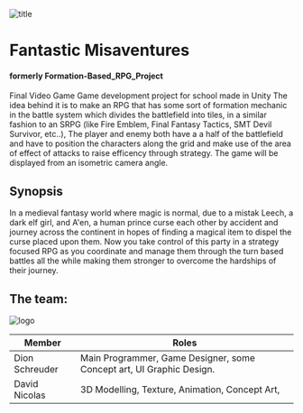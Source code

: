 ![title](https://github.com/saifors/Formation-Based_RPG_Project/blob/master/WikiResources/titulo.png) 
# Fantastic Misaventures
#### formerly Formation-Based_RPG_Project
Final Video Game Game development project for school made in Unity
The idea behind it is to make an RPG that has some sort of formation mechanic in the battle system which divides the battlefield into tiles, in a similar fashion to an SRPG (like Fire Emblem, Final Fantasy Tactics, SMT Devil Survivor, etc..),
The player and enemy both have a a half of the battlefield and have to position the characters along the grid and make use of the area of effect of attacks to raise efficency through strategy.
The game will be displayed from an isometric camera angle.

## Synopsis
In a medieval fantasy world where magic is normal, due to a mistak Leech, a dark elf girl, and A'en, a human prince curse each other by accident and journey across the continent in hopes of finding a magical item to dispel the curse placed upon them.
Now you take control of this party in a strategy focused RPG as you coordinate and manage them through the turn based battles all the while making them stronger to overcome the hardships of their journey.

## The team:
![logo](https://github.com/saifors/Formation-Based_RPG_Project/blob/master/WikiResources/wish%20boundarycdscaso.png)

**Member** | **Roles**
--- | ---
Dion Schreuder | Main Programmer, Game Designer, some Concept art, UI Graphic Design.
David Nicolas | 3D Modelling, Texture, Animation, Concept Art,
